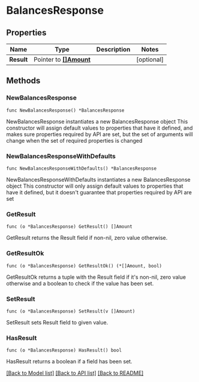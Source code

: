 # BalancesResponse

## Properties

Name | Type | Description | Notes
------------ | ------------- | ------------- | -------------
**Result** | Pointer to [**[]Amount**](Amount.md) |  | [optional] 

## Methods

### NewBalancesResponse

`func NewBalancesResponse() *BalancesResponse`

NewBalancesResponse instantiates a new BalancesResponse object
This constructor will assign default values to properties that have it defined,
and makes sure properties required by API are set, but the set of arguments
will change when the set of required properties is changed

### NewBalancesResponseWithDefaults

`func NewBalancesResponseWithDefaults() *BalancesResponse`

NewBalancesResponseWithDefaults instantiates a new BalancesResponse object
This constructor will only assign default values to properties that have it defined,
but it doesn't guarantee that properties required by API are set

### GetResult

`func (o *BalancesResponse) GetResult() []Amount`

GetResult returns the Result field if non-nil, zero value otherwise.

### GetResultOk

`func (o *BalancesResponse) GetResultOk() (*[]Amount, bool)`

GetResultOk returns a tuple with the Result field if it's non-nil, zero value otherwise
and a boolean to check if the value has been set.

### SetResult

`func (o *BalancesResponse) SetResult(v []Amount)`

SetResult sets Result field to given value.

### HasResult

`func (o *BalancesResponse) HasResult() bool`

HasResult returns a boolean if a field has been set.


[[Back to Model list]](../README.md#documentation-for-models) [[Back to API list]](../README.md#documentation-for-api-endpoints) [[Back to README]](../README.md)



